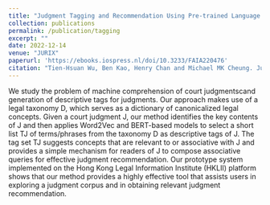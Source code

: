 ```yaml
---
title: "Judgment Tagging and Recommendation Using Pre-trained Language Models and Legal Taxonomy"
collection: publications
permalink: /publication/tagging
excerpt: ""
date: 2022-12-14
venue: "JURIX"
paperurl: 'https://ebooks.iospress.nl/doi/10.3233/FAIA220476'
citation: "Tien-Hsuan Wu, Ben Kao, Henry Chan and Michael MK Cheung. Judgment Tagging and Recommendation Using Pre-trained Language Models and Legal Taxonomy. In Legal Knowledge and Information Systems: JURIX 2022: The Thirty-fifth Annual Conference, Saarbrücken, Germany, 14-16 December 2022 (Vol. 362, p. 255). IOS Press."
---
```

We study the problem of machine comprehension of court judgmentscand generation of descriptive tags for judgments. Our approach makes use of a legal taxonomy D, which serves as a dictionary of canonicalized legal concepts. Given a court judgment J, our method identifies the key contents of J and then applies Word2Vec and BERT-based models to select a short list TJ of terms/phrases from the taxonomy D as descriptive tags of J. The tag set TJ suggests concepts that are relevant to or associative with J and provides a simple mechanism for readers of J to compose associative queries for effective judgment recommendation. Our prototype system implemented on the Hong Kong Legal Information Institute (HKLII) platform shows that our method provides a highly effective tool that assists users in exploring a judgment corpus and in obtaining relevant judgment recommendation.
